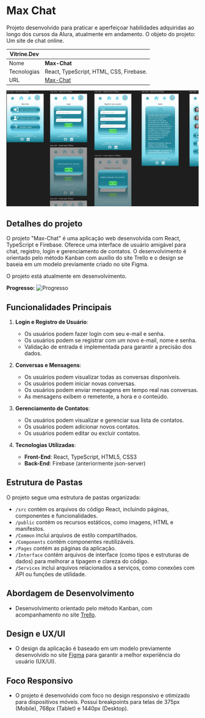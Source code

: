 # Max Chat
Projeto desenvolvido para praticar e aperfeiçoar habilidades adquiridas ao longo dos cursos da Alura, atualmente em andamento. O objeto do projeto: Um site de chat online.

| Vitrine.Dev |     |
| -------------  | --- |
| Nome        | **Max-Chat**
| Tecnologias | React, TypeScript, HTML, CSS, Firebase.
| URL         | [Max-Chat](https://www.maxchat.com.br)

<!-- Inserir imagem com a #vitrinedev ao final do link -->
![Max-Chat](others/capa.PNG#vitrinedev)

## Detalhes do projeto

O projeto "Max-Chat" é uma aplicação web desenvolvida com React, TypeScript e Firebase. Oferece uma interface de usuário amigável para chat, registro, login e gerenciamento de contatos. O desenvolvimento é orientado pelo método Kanban com auxílio do site Trello e o design se baseia em um modelo previamente criado no site Figma.

O projeto está atualmente em desenvolvimento.

**Progresso:** ![Progresso](https://progress-bar.dev/100)

## Funcionalidades Principais
1. **Login e Registro de Usuário**:
   - Os usuários podem fazer login com seu e-mail e senha.
   - Os usuários podem se registrar com um novo e-mail, nome e senha.
   - Validação de entrada é implementada para garantir a precisão dos dados.

2. **Conversas e Mensagens**:
   - Os usuários podem visualizar todas as conversas disponíveis.
   - Os usuários podem iniciar novas conversas.
   - Os usuários podem enviar mensagens em tempo real nas conversas.
   - As mensagens exibem o remetente, a hora e o conteúdo.

3. **Gerenciamento de Contatos**:
   - Os usuários podem visualizar e gerenciar sua lista de contatos.
   - Os usuários podem adicionar novos contatos.
   - Os usuários podem editar ou excluir contatos.

4. **Tecnologias Utilizadas**:
   - **Front-End**: React, TypeScript, HTML5, CSS3
   - **Back-End**: Firebase (anteriormente json-server)

## Estrutura de Pastas
O projeto segue uma estrutura de pastas organizada:
- `/src` contém os arquivos do código React, incluindo páginas, componentes e funcionalidades.
- `/public` contém os recursos estáticos, como imagens, HTML e manifestos.
- `/Common` inclui arquivos de estilo compartilhados.
- `/Components` contém componentes reutilizáveis.
- `/Pages` contém as páginas da aplicação.
- `/Interface` contém arquivos de interface (como tipos e estruturas de dados) para melhorar a tipagem e clareza do código.
- `/Services` inclui arquivos relacionados a serviços, como conexões com API ou funções de utilidade.

## Abordagem de Desenvolvimento
- Desenvolvimento orientado pelo método Kanban, com acompanhamento no site [Trello](https://trello.com/b/CQQmoXZv/projeto-max-chat).

## Design e UX/UI
- O design da aplicação é baseado em um modelo previamente desenvolvido no site [Figma](https://www.figma.com/file/LpDSvA4n5beAFSZuwtcwjx/maxChat?type=design&node-id=0-1&mode=design&t=fOQD1Ta2XnCpDaJ6-0) para garantir a melhor experiência do usuário (UX/UI).

## Foco Responsivo
- O projeto é desenvolvido com foco no design responsivo e otimizado para dispositivos móveis. Possui breakpoints para telas de 375px (Mobile), 768px (Tablet) e 1440px (Desktop).
